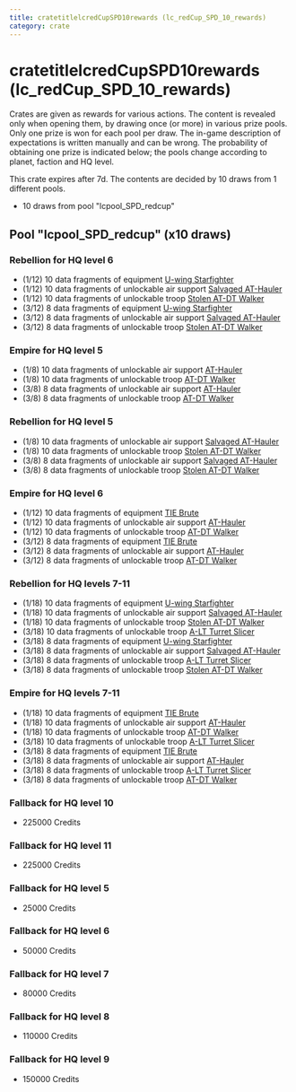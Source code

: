 ```yaml
---
title: cratetitlelcredCupSPD10rewards (lc_redCup_SPD_10_rewards)
category: crate
---
```


# cratetitlelcredCupSPD10rewards (lc_redCup_SPD_10_rewards)

Crates are given as rewards for various actions. The content is revealed only when opening them, by drawing once (or more) in various prize pools. Only one prize is won for each pool per draw. The in-game description of expectations is written manually and can be wrong. The probability of obtaining one prize is indicated below; the pools change according to planet, faction and HQ level.

This crate expires after 7d. The contents are decided by 10 draws from 1 different pools.
  * 10 draws from pool "lcpool_SPD_redcup"

## Pool "lcpool_SPD_redcup" (x10 draws)

### Rebellion for HQ level 6

  * (1/12) 10 data fragments of equipment [U-wing Starfighter](eqpRebelUWing)
  * (1/12) 10 data fragments of unlockable air support [Salvaged AT-Hauler](RebelHauler)
  * (1/12) 10 data fragments of unlockable troop [Stolen AT-DT Walker](RebelChicken)
  * (3/12) 8 data fragments of equipment [U-wing Starfighter](eqpRebelUWing)
  * (3/12) 8 data fragments of unlockable air support [Salvaged AT-Hauler](RebelHauler)
  * (3/12) 8 data fragments of unlockable troop [Stolen AT-DT Walker](RebelChicken)

### Empire for HQ level 5

  * (1/8) 10 data fragments of unlockable air support [AT-Hauler](EmpireHauler)
  * (1/8) 10 data fragments of unlockable troop [AT-DT Walker](EmpireChicken)
  * (3/8) 8 data fragments of unlockable air support [AT-Hauler](EmpireHauler)
  * (3/8) 8 data fragments of unlockable troop [AT-DT Walker](EmpireChicken)

### Rebellion for HQ level 5

  * (1/8) 10 data fragments of unlockable air support [Salvaged AT-Hauler](RebelHauler)
  * (1/8) 10 data fragments of unlockable troop [Stolen AT-DT Walker](RebelChicken)
  * (3/8) 8 data fragments of unlockable air support [Salvaged AT-Hauler](RebelHauler)
  * (3/8) 8 data fragments of unlockable troop [Stolen AT-DT Walker](RebelChicken)

### Empire for HQ level 6

  * (1/12) 10 data fragments of equipment [TIE Brute](eqpEmpireBubbaTieFighter)
  * (1/12) 10 data fragments of unlockable air support [AT-Hauler](EmpireHauler)
  * (1/12) 10 data fragments of unlockable troop [AT-DT Walker](EmpireChicken)
  * (3/12) 8 data fragments of equipment [TIE Brute](eqpEmpireBubbaTieFighter)
  * (3/12) 8 data fragments of unlockable air support [AT-Hauler](EmpireHauler)
  * (3/12) 8 data fragments of unlockable troop [AT-DT Walker](EmpireChicken)

### Rebellion for HQ levels 7-11

  * (1/18) 10 data fragments of equipment [U-wing Starfighter](eqpRebelUWing)
  * (1/18) 10 data fragments of unlockable air support [Salvaged AT-Hauler](RebelHauler)
  * (1/18) 10 data fragments of unlockable troop [Stolen AT-DT Walker](RebelChicken)
  * (3/18) 10 data fragments of unlockable troop [A-LT Turret Slicer](RebelP006Droid)
  * (3/18) 8 data fragments of equipment [U-wing Starfighter](eqpRebelUWing)
  * (3/18) 8 data fragments of unlockable air support [Salvaged AT-Hauler](RebelHauler)
  * (3/18) 8 data fragments of unlockable troop [A-LT Turret Slicer](RebelP006Droid)
  * (3/18) 8 data fragments of unlockable troop [Stolen AT-DT Walker](RebelChicken)

### Empire for HQ levels 7-11

  * (1/18) 10 data fragments of equipment [TIE Brute](eqpEmpireBubbaTieFighter)
  * (1/18) 10 data fragments of unlockable air support [AT-Hauler](EmpireHauler)
  * (1/18) 10 data fragments of unlockable troop [AT-DT Walker](EmpireChicken)
  * (3/18) 10 data fragments of unlockable troop [A-LT Turret Slicer](EmpireP006Droid)
  * (3/18) 8 data fragments of equipment [TIE Brute](eqpEmpireBubbaTieFighter)
  * (3/18) 8 data fragments of unlockable air support [AT-Hauler](EmpireHauler)
  * (3/18) 8 data fragments of unlockable troop [A-LT Turret Slicer](EmpireP006Droid)
  * (3/18) 8 data fragments of unlockable troop [AT-DT Walker](EmpireChicken)

### Fallback for HQ level 10

  * 225000 Credits

### Fallback for HQ level 11

  * 225000 Credits

### Fallback for HQ level 5

  * 25000 Credits

### Fallback for HQ level 6

  * 50000 Credits

### Fallback for HQ level 7

  * 80000 Credits

### Fallback for HQ level 8

  * 110000 Credits

### Fallback for HQ level 9

  * 150000 Credits
